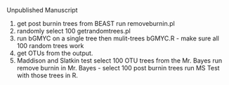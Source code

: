 Unpublished Manuscript


1.  get post burnin trees from BEAST run removeburnin.pl
2.  randomly select 100  getrandomtrees.pl
3.  run bGMYC on a single tree then mulit-trees bGMYC.R - make sure all 100 random trees work
4.  get OTUs from the output.
5.  Maddison and Slatkin test 
          select 100 OTU trees from the Mr. Bayes run
                remove burnin in Mr. Bayes - select 100 post burnin trees
          run MS Test with those trees in R.
